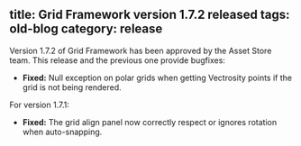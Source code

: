 title: Grid Framework version 1.7.2 released
tags: old-blog
category: release
---

Version 1.7.2 of Grid Framework has been approved by the Asset Store team. This
release and the previous one provide bugfixes:

- **Fixed:** Null exception on polar grids when getting Vectrosity points if
	the grid is not being rendered.

For version 1.7.1:

- **Fixed:** The grid align panel now correctly respect or ignores rotation
	when auto-snapping.
